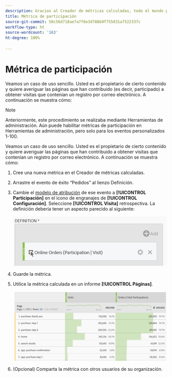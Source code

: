 ```yaml
---
description: Gracias al Creador de métricas calculadas, todo el mundo puede crear una métrica de participación.
title: Métrica de participación
source-git-commit: 50c56d718ae7a7f6e3d788b9f755831a7522337c
workflow-type: ht
source-wordcount: '163'
ht-degree: 100%

---
```


# Métrica de participación

Veamos un caso de uso sencillo. Usted es el propietario de cierto contenido y quiere averiguar las páginas que han contribuido (es decir, participado) a obtener visitas que contenían un registro por correo electrónico. A continuación se muestra cómo:

>[!NOTE]
>
>Anteriormente, este procedimiento se realizaba mediante Herramientas de administración. Aún puede habilitar métricas de participación en Herramientas de administración, pero solo para los eventos personalizados 1-100.

Veamos un caso de uso sencillo. Usted es el propietario de cierto contenido y quiere averiguar las páginas que han contribuido a obtener visitas que contenían un registro por correo electrónico. A continuación se muestra cómo:

1. Cree una nueva métrica en el Creador de métricas calculadas.
1. Arrastre el evento de éxito “Pedidos” al lienzo Definición.
1. Cambie el [modelo de atribución](/help/components/calc-metrics/cm-workflow/m-metric-type-alloc.md) de ese evento a **[!UICONTROL Participación]** en el icono de engranajes de **[!UICONTROL Configuración]**. Seleccione **[!UICONTROL Visita]** retrospectiva. La definición debería tener un aspecto parecido al siguiente:

   ![](assets/participation.png)

1. Guarde la métrica.
1. Utilice la métrica calculada en un informe **[!UICONTROL Páginas]**.

   ![](assets/participation-pages.png)

1. (Opcional) Comparta la métrica con otros usuarios de su organización.
